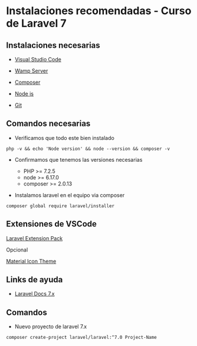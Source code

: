 # Instalaciones recomendadas - Curso de Laravel 7
## Instalaciones necesarias

* [Visual Studio Code](https://code.visualstudio.com/)

* [Wamp Server](https://www.wampserver.com/en/)

* [Composer](https://getcomposer.org/download/)

* [Node js](https://nodejs.org/es/)

* [Git](https://git-scm.com/)

## Comandos necesarias

* Verificamos que todo este bien instalado 
```
php -v && echo 'Node version' && node --version && composer -v
``` 

* Confirmamos que tenemos las versiones necesarias 
    - PHP >= 7.2.5
    - node >= 6.17.0
    - composer >= 2.0.13

* Instalamos laravel en el equipo via composer 
```
composer global require laravel/installer
```

## Extensiones de VSCode
[Laravel Extension Pack](https://marketplace.visualstudio.com/items?itemName=onecentlin.laravel-extension-pack)

Opcional

[Material Icon Theme](https://marketplace.visualstudio.com/items?itemName=PKief.material-icon-theme)

## Links de ayuda

* [Laravel Docs 7.x](https://laravel.com/docs/7.x)

## Comandos

* Nuevo proyecto de laravel 7.x
```
composer create-project laravel/laravel:^7.0 Project-Name
```
